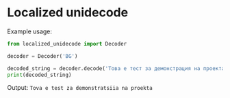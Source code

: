 # Localized unidecode

Example usage:

```python
from localized_unidecode import Decoder

decoder = Decoder('BG')

decoded_string = decoder.decode('Това е тест за демонстрация на проекта')
print(decoded_string)
```

Output: `Tova e test za demonstratsiia na proekta`

